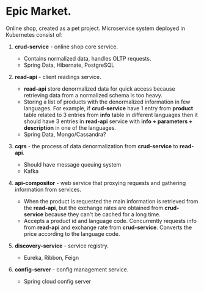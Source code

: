 # Epic Market.
Online shop, created as a pet project.
Microservice system deployed in Kubernetes consist of:
1. **crud-service** - online shop core service.
   * Contains normalized data, handles OLTP requests.
   * Spring Data, Hibernate, PostgreSQL

2. **read-api** - client readings service.
   * **read-api** store denormalized data for quick access because retrieving data from a normalized schema is too heavy.
   * Storing a list of products with the denormalized information in few languages. For example, if **crud-service** have 1 entry from **product** table related to 3 entries from **info** table in different languages then it should have 3 entries in **read-api** service with **info + parameters + description** in one of the languages.
   * Spring Data, Mongo/Cassandra?

3. **cqrs** - the process of data denormalization from **crud-service** to **read-api**.
   * Should have message queuing system
   * Kafka

4. **api-compositor** - web service that proxying requests and gathering information from services.
   * When the product is requested the main information is retrieved from the **read-api**, but the exchange rates are obtained from **crud-service** because they can't be cached for a long time.
   * Accepts a product id and language code. Concurrently requests info from **read-api** and exchange rate from **crud-service**. Converts the price according to the language code.
5. **discovery-service** - service registry.
   * Eureka, Ribbon, Feign
6. **config-server** - config management service.
   * Spring cloud config server

